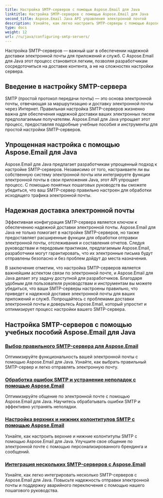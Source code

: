 ```yaml
---
title: Настройка SMTP-серверов с помощью Aspose.Email для Java
linktitle: Настройка SMTP-серверов с помощью Aspose.Email для Java
second_title: Aspose.Email Java API управления электронной почтой
description: Узнайте, как легко настроить SMTP-серверы с помощью Aspose.Email для Java. Пошаговые руководства для бесперебойной доставки электронной почты.
type: docs
weight: 12
url: /ru/java/configuring-smtp-servers/
---
```



Настройка SMTP-серверов — важный шаг в обеспечении надежной доставки электронной почты для приложений и служб. С Aspose.Email для Java этот процесс становится легким, позволяя разработчикам сосредоточиться на доставке контента, а не на сложностях настройки сервера.

## Введение в настройку SMTP-сервера

SMTP (простой протокол передачи почты) — это основа электронной почты, отвечающая за маршрутизацию и доставку электронной почты через Интернет. Правильная настройка SMTP-серверов жизненно важна для обеспечения надежной доставки ваших электронных писем предполагаемым получателям. Aspose.Email для Java упрощает этот процесс, предоставляя подробные учебные пособия и инструменты для простой настройки SMTP-серверов.

## Упрощенная настройка с помощью Aspose.Email для Java

Aspose.Email для Java предлагает разработчикам упрощенный подход к настройке SMTP-серверов. Независимо от того, настраиваете ли вы собственную систему электронной почты или интегрируете функции электронной почты в свои приложения Java, этот API упрощает процесс. С помощью понятных пошаговых руководств вы сможете убедиться, что ваш SMTP-сервер правильно настроен для обработки исходящего трафика электронной почты.

## Надежная доставка электронной почты

Эффективная конфигурация SMTP-сервера является ключом к обеспечению надежной доставки электронной почты. Aspose.Email для Java не только помогает в настройке SMTP-серверов, но также предоставляет расширенные функции для обработки отправки электронной почты, отслеживания и составления отчетов. Следуя руководствам и передовым практикам, предлагаемым Aspose.Email, разработчики могут гарантировать, что их электронные письма будут отправлены безопасно и без проблем дойдут до места назначения.

В заключение отметим, что настройка SMTP-серверов является важнейшим аспектом связи по электронной почте, и Aspose.Email для Java делает эту задачу доступной для разработчиков. Благодаря удобным для пользователя руководствам и инструментам вы можете убедиться, что ваши SMTP-серверы настроены правильно, что приведет к надежной доставке электронной почты для ваших приложений и служб. Попрощайтесь с проблемами доставки электронной почты и доверьтесь Aspose.Email, который упростит и оптимизирует процесс настройки вашего SMTP-сервера.

## Настройка SMTP-серверов с помощью учебных пособий Aspose.Email для Java
### [Выбор правильного SMTP-сервера для Aspose.Email](./choosing-the-right-smtp-server/)
Оптимизируйте функциональность вашей электронной почты с помощью Aspose.Email для Java. Узнайте, как выбрать правильный SMTP-сервер и легко отправлять электронную почту.
### [Обработка ошибок SMTP и устранение неполадок с помощью Aspose.Email](./handling-smtp-errors-and-troubleshooting/)
Оптимизируйте общение по электронной почте с помощью Aspose.Email для Java. Научитесь обрабатывать ошибки SMTP и эффективно устранять неполадки.
### [Настройка верхних и нижних колонтитулов SMTP с помощью Aspose.Email](./customizing-smtp-headers-and-footers/)
Узнайте, как настроить верхние и нижние колонтитулы SMTP с помощью Aspose.Email для Java. Улучшите свое общение по электронной почте с помощью персонализированного брендинга и сообщений.
### [Интеграция нескольких SMTP-серверов с Aspose.Email](./integrating-multiple-smtp-servers/)
Узнайте, как легко интегрировать несколько SMTP-серверов с Aspose.Email для Java. Повысьте надежность отправки электронной почты и поддержку аварийного переключения с помощью нашего пошагового руководства.